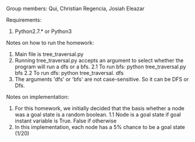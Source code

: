 Group members:
	Qui, Christian
	Regencia, Josiah Eleazar


Requirements:
1. Python2.7.* or Python3

Notes on how to run the homework:

1. Main file is tree_traversal.py
2. Running tree_traversal.py accepts an argument to select whether the program will run a dfs or a bfs.
 	2.1 To run bfs: python tree_traversal.py bfs
 	2.2 To run dfs: python tree_traversal. dfs
3. The arguments 'dfs' or 'bfs' are not case-sensitive. So it can be DFS or Dfs.


Notes on implementation:
1. For this homework, we initially decided that the basis whether a node was a goal state is a random boolean.
	1.1 Node is a goal state if goal instant variable is True. False if otherwise
2. In this implementation, each node has a 5% chance to be a goal state (1/20)
